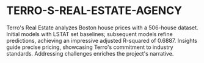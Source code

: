# TERRO-S-REAL-ESTATE-AGENCY
Terro's Real Estate analyzes Boston house prices with a 506-house dataset. Initial models with LSTAT set baselines; subsequent models refine predictions, achieving an impressive adjusted R-squared of 0.6887. Insights guide precise pricing, showcasing Terro's commitment to industry standards. Addressing challenges enriches the project's narrative.

